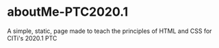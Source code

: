# aboutMe-PTC2020.1
A simple, static, page made to teach the principles of HTML and CSS for CITi's 2020.1 PTC
